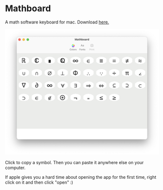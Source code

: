 # Mathboard
A math software keyboard for mac. Download [here.](https://github.com/rosedalerk/Mathboard/releases)


![Mathboard Pre-alpha](https://github.com/rosedalerk/Mathboard/blob/main/Mathboard%20Pre-alpha.png)

Click to copy a symbol. Then you can paste it anywhere else on your computer.

If apple gives you a hard time about opening the app for the first time, right click on it and then click "open" :)
